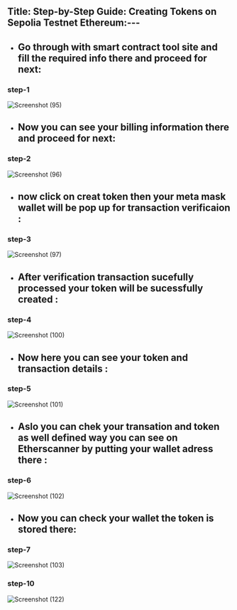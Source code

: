 
## Title: Step-by-Step Guide: Creating Tokens on Sepolia Testnet Ethereum:---




- ## Go through with smart contract tool site and fill the required info there and proceed for next:

### step-1
![Screenshot (95)](https://github.com/Rjesh2006/Block_chain/assets/143868643/6d65a5b3-50c4-48ec-a3d7-c616f169c504)


- ## Now you can see your billing information there and proceed for next:

### step-2
![Screenshot (96)](https://github.com/Rjesh2006/Block_chain/assets/143868643/9de56a09-75a0-4c7c-b455-b9b822a2e308)

- ## now click on creat token then your meta mask wallet will be pop up for transaction verificaion :

### step-3
![Screenshot (97)](https://github.com/Rjesh2006/Block_chain/assets/143868643/035b18b9-0c25-40a5-9c97-d6eb7e1d8199)

- ## After verification transaction sucefully processed your token will be sucessfully created :

### step-4
![Screenshot (100)](https://github.com/Rjesh2006/Block_chain/assets/143868643/5a71a431-3c13-4a93-b702-afcca238019f)

- ## Now here you can see your token and transaction details :

### step-5
![Screenshot (101)](https://github.com/Rjesh2006/Block_chain/assets/143868643/8d2851cd-b997-40f3-8b3f-cf779480c022)

-  ## Aslo you can chek your transation and token as well defined way you can see on **Etherscanner** by putting your wallet adress there :
 
### step-6
![Screenshot (102)](https://github.com/Rjesh2006/Block_chain/assets/143868643/17bb571a-bc31-4558-868c-5afcd4472f53)

- ## Now you can check your wallet the token is stored there:

### step-7

![Screenshot (103)](https://github.com/Rjesh2006/Block_chain/assets/143868643/f04e2b5b-0bd9-439f-b0cf-f383ac164335)

### step-10

![Screenshot (122)](https://github.com/Rjesh2006/Block_chain/assets/143868643/0f78d97e-6f90-4b7b-835c-6e26e36e2903)
